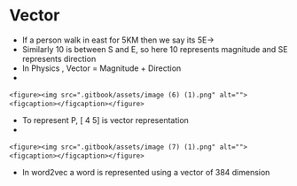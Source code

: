 # Vector

* If a person walk in east for 5KM then we say its 5E->
* Similarly 10 is between S and E, so here 10 represents magnitude and SE represents direction
* In Physics , Vector = Magnitude + Direction
*

    <figure><img src=".gitbook/assets/image (6) (1).png" alt=""><figcaption></figcaption></figure>
* To represent P, \[ 4 5] is vector representation
*

    <figure><img src=".gitbook/assets/image (7) (1).png" alt=""><figcaption></figcaption></figure>
* In word2vec a word is represented using a vector of 384 dimension
